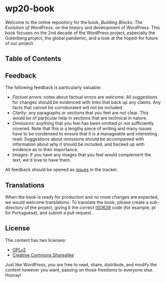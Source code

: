 # wp20-book

Welcome to the online repository for the book, *Building Blocks: The Evolution of WordPress*, on the history and development of WordPress. This book focuses on the 2nd decade of the WordPress project, especially the Gutenberg project, the global pandemic, and a look at the hoped-for future of our project.

## Table of Contents

## Feedback

The following feedback is particularly valuable:
- *Factual errors*: notes about factual errors are welcome. All suggestions for changes should be evidenced with links that back up any claims. Any facts that cannot be corroborated will not be included.
- *Clarity*:  any paragraphs or sections that you feel are not clear. This would be of particular help in sections that are technical in nature.
- *Omissions*: anything that you feel has been omitted or not sufficiently covered. Note that this is a lengthy piece of writing and many issues have to be condensed to ensure that it is a manageable and interesting read. Suggestions about omissions should be accompanied with information about why it should be included, and backed up with evidence as to their importance.
- *Images*: if you have any images that you feel would complement the text, we'd love to have them.

All feedback should be opened as [issues](https://github.com/WordPress/wp20-book/issues) in the tracker.

## Translations

When the book is ready for production and no more changes are expected, we would welcome translations. To translate the book, please create a sub-directory of the project, giving it the correct [ISO639](http://en.wikipedia.org/wiki/List_of_ISO_639-1_codes) code (for example, pt for Portuguese), and submit a pull request. 

## License

The content has two licenses:
- [GPLv2](https://github.com/WordPress/book/blob/master/license-gpl.txt)
- [Creative Commons Sharealike](https://creativecommons.org/licenses/by-sa/4.0/)

Just like WordPress, you are free to read, share, distribute, and modify the content however you want, passing on those freedoms to everyone else. Hooray!

